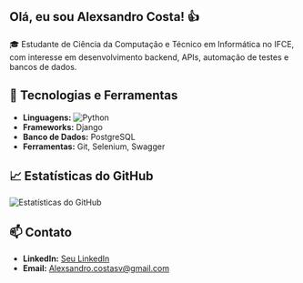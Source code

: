 ## Olá, eu sou Alexsandro Costa! 👍

🎓 Estudante de Ciência da Computação e Técnico em Informática no IFCE, com interesse em desenvolvimento backend, APIs, automação de testes e bancos de dados.

## 🔧 Tecnologias e Ferramentas

- **Linguagens:**  ![Python](https://img.shields.io/badge/Python-3776AB?style=for-the-badge&logo=python&logoColor=white)
- **Frameworks:** Django
- **Banco de Dados:** PostgreSQL
- **Ferramentas:** Git, Selenium, Swagger

## 📈 Estatísticas do GitHub

![Estatísticas do GitHub](https://github-readme-stats.vercel.app/api?username=AlexsandroCosta&show_icons=true&theme=dracula)

## 📫 Contato

- **LinkedIn:** [Seu LinkedIn](https://www.linkedin.com/in/seu_usuario)
- **Email:** [Alexsandro.costasv@gmail.com](mailto:Alexsandro.costasv@gmail.com)

